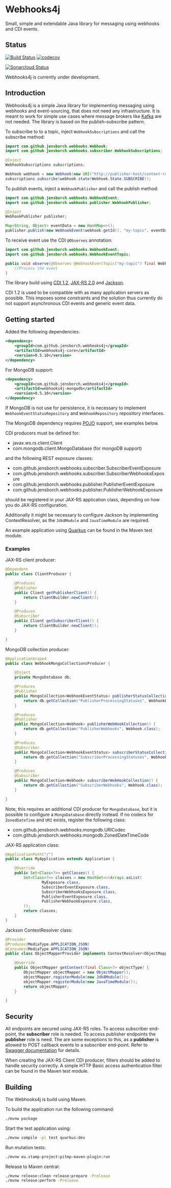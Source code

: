 # Webhooks4j

Small, simple and extendable Java library for messaging using webhooks and CDI events.

## Status

[![Build Status](https://travis-ci.org/jensborch/webhooks4j.svg?branch=master)](https://travis-ci.org/jensborch/webhooks4j) [![codecov](https://codecov.io/gh/jensborch/webhooks4j/branch/master/graph/badge.svg)](https://codecov.io/gh/jensborch/webhooks4j)

[![Sonarcloud Status](https://sonarcloud.io/api/project_badges/measure?project=com.github.jensborch.webhooks4j%3Awebhooks4j&metric=alert_status)](https://sonarcloud.io/dashboard?id=com.github.jensborch.webhooks4j%3Awebhooks4j)

Webhooks4j is currently under development.

## Introduction

Webhooks4j is a simple Java library for implementing messaging using webhooks and event-sourcing, that does not need any infrastructure. It is meant to work for simple use cases where message brokers like [Kafka](https://kafka.apache.org/) are not needed. The library is based on the publish–subscribe pattern.

To subscribe to to a topic, inject `WebhookSubscriptions` and call the subscribe method:

```Java
import com.github.jensborch.webhooks.Webhook;
import com.github.jensborch.webhooks.subscriber.WebhookSubscriptions;

@Inject
WebhookSubscriptions subscriptions;

Webhook webhook = new Webhook(new URI("http://publisher-host/context-root"), new URI("http://subscriber-host/context-root"), "my-topic");
subscriptions.subscribe(webhook.state(Webhook.State.SUBSCRIBE));
```

To publish events, inject a `WebhookPublisher` and call the publish method:

```Java
import com.github.jensborch.webhooks.WebhookEvent;
import com.github.jensborch.webhooks.publisher.WebhookPublisher;

@Inject
WebhookPublisher publisher;

Map<String, Object> eventData = new HashMap<>();
publisher.publish(new WebhookEvent(webhook.getId(), "my-topic", eventData));
```

To receive event use the CDI `@Observes` annotation:

```Java
import com.github.jensborch.webhooks.WebhookEvent;
import com.github.jensborch.webhooks.WebhookEventTopic;

public void observe(@Observes @WebhookEventTopic("my-topic") final WebhookEvent event) {
    //Process the event
}
```

The library build using [CDI 1.2](http://www.cdi-spec.org/), [JAX-RS 2.0](https://github.com/jax-rs) and [Jackson](https://github.com/FasterXML/jackson).

CDI 1.2 is used to be compatible with as many application servers as possible. This imposes some constraints and the solution thus currently do not support asynchronous CDI events and generic event data.

## Getting started

Added the following dependencies:

```xml
<dependency>
    <groupId>com.github.jensborch.webhooks4j</groupId>
    <artifactId>webhooks4j-core</artifactId>
    <version>0.5.10</version>
</dependency>
```

For MongoDB support:

```xml
<dependency>
    <groupId>com.github.jensborch.webhooks4j</groupId>
    <artifactId>webhooks4j-mongodb</artifactId>
    <version>0.5.10</version>
</dependency>
```

If MongoDB is not use for persistence, it is necessary to implement `WebhookEventStatusRepository` and `WebhookRepository` repository interfaces.

The MongoDB dependency requires [POJO](https://mongodb.github.io/mongo-java-driver/3.12/bson/pojos/) support, see examples below.

CDI producers must be defined for:

- javax.ws.rs.client.Client
- com.mongodb.client.MongoDatabase (for mongoDB support)

and the following REST exposure classes:

- com.github.jensborch.webhooks.subscriber.SubscriberEventExposure
- com.github.jensborch.webhooks.subscriber.SubscriberWebhooksExposure
- com.github.jensborch.webhooks.publisher.PublisherEventExposure
- com.github.jensborch.webhooks.publisher.PublisherWebhookExposure

should be registered in your JAX-RS application class, depending on how you do JAX-RS configuration.

Additionally it might be necessary to configure Jackson by implementing ContextResolver<ObjectMapper>, as the `Jdk8Module` and `JavaTimeModule` are required.

An example application using [Quarkus](https://quarkus.io/) can be found in the Maven test module.

### Examples

JAX-RS client producer:

```Java
@Dependent
public class ClientProducer {

    @Produces
    @Publisher
    public Client getPublisherClient() {
        return ClientBuilder.newClient();
    }

    @Produces
    @Subscriber
    public Client getSubscriberClient() {
        return ClientBuilder.newClient();
    }

}
```

MongoDB collection producer:

```Java
@ApplicationScoped
public class WebhookMongoCollectionsProducer {

    @Inject
    private MongoDatabase db;

    @Produces
    @Publisher
    public MongoCollection<WebhookEventStatus> publisherStatusCollection() {
        return db.getCollection("PublisherProcessingStatuses", WebhookEventStatus.class);
    }

    @Produces
    @Publisher
    public MongoCollection<Webhook> publisherWebHookCollection() {
        return db.getCollection("PublisherWebhooks", Webhook.class);
    }

    @Produces
    @Subscriber
    public MongoCollection<WebhookEventStatus> subscriberStatusCollection() {
        return db.getCollection("SubscriberProcessingStatuses", WebhookEventStatus.class);
    }

    @Produces
    @Subscriber
    public MongoCollection<Webhook> subscriberWebHookCollection() {
        return db.getCollection("SubscriberWebhooks", Webhook.class);
    }

}
```

Note, this requires an additional CDI producer for `MongoDatabase`, but it is possible to configure a `MongoDatabase` directly instead. If no codecs for `ZonedDateTime` and `URI` exists, register the following class:

- com.github.jensborch.webhooks.mongodb.URICodec
- com.github.jensborch.webhooks.mongodb.ZonedDateTimeCode

JAX-RS application class:

```Java
@ApplicationPath("/")
public class MyApplication extends Application {

    @Override
    public Set<Class<?>> getClasses() {
        Set<Class<?>> classes = new HashSet<>(Arrays.asList(
                MyExposure.class,
                SubscriberEventExposure.class,
                SubscriberWebhooksExposure.class,
                PublisherEventExposure.class,
                PublisherWebhookExposure.class,
        ));
        return classes;
    }
}
```

Jackson ContextResolver class:

```Java
@Provider
@Produces(MediaType.APPLICATION_JSON)
@Consumes(MediaType.APPLICATION_JSON)
public class ObjectMapperProvider implements ContextResolver<ObjectMapper> {

    @Override
    public ObjectMapper getContext(final Class<?> objectType) {
        ObjectMapper objectMapper = new ObjectMapper();
        objectMapper.registerModule(new Jdk8Module());
        objectMapper.registerModule(new JavaTimeModule());
        return objectMapper;
    }

}
```

## Security

All endpoints are secured using JAX-RS roles. To access subscriber end-point, the __subscriber__ role is needed. To access publisher endpoints the __publisher__ role is need. The are some exceptions to this, as a __publisher__ is allowed to POST callback events to a subscriber end-point. Refer to [Swagger documentation](swagger.yml) for details.

When creating the JAX-RS Client CDI producer, filters should be added to handle security correctly. A simple HTTP Basic access authentication filter can be found in the Maven test module. 

## Building

The Webhooks4j is build using Maven.

To build the application run the following command:

```sh
./mvnw package
```

Start the test application using:

```sh
./mvnw compile -pl test quarkus:dev
```

Run mutation tests:

```sh
./mvnw eu.stamp-project:pitmp-maven-plugin:run
```

Release to Maven central:

```sh
./mvnw release:clean release:prepare -Prelease
./mvnw release:perform -Prelease
```
